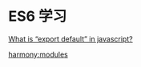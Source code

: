 # ES6 学习
[What is “export default” in javascript?](http://stackoverflow.com/questions/21117160/what-is-export-default-in-javascript)

[harmony:modules](http://wiki.ecmascript.org/doku.php?id=harmony:modules)
